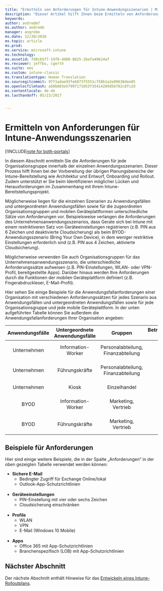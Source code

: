 ```yaml
---
title: "Ermitteln von Anforderungen für Intune-Anwendungsszenarien | Microsoft-Dokumentation"
description: "Dieser Artikel hilft Ihnen beim Ermitteln von Anforderungen für Intune-Szenarien zu Anwendungsfällen und untergeordneten Anwendungsfällen für eine reine Cloudimplementierung von Microsoft Intune."
keywords: 
author: andredm7
ms.author: andredm
manager: angrobe
ms.date: 12/20/2016
ms.topic: article
ms.prod: 
ms.service: microsoft-intune
ms.technology: 
ms.assetid: fd8cb5f7-19f0-4d80-8825-2bafa49624af
ms.reviewer: jeffbu, cgerth
ms.suite: ems
ms.custom: intune-classic
ms.translationtype: Human Translation
ms.sourcegitcommit: 9ff1adae93fe6873f5551cf58b1a2e89638dee85
ms.openlocfilehash: a56b683e57997171053f35414289d5b782c8fc2d
ms.contentlocale: de-de
ms.lasthandoff: 05/23/2017


---
```


# <a name="determine-intune-use-case-scenario-requirements"></a>Ermitteln von Anforderungen für Intune-Anwendungsszenarien

[!INCLUDE[note for both-portals](../includes/note-for-both-portals.md)]

In diesem Abschnitt ermitteln Sie die Anforderungen für jede Organisationsgruppe innerhalb der einzelnen Anwendungsszenarien. Dieser Prozess hilft Ihnen bei der Vorbereitung der übrigen Planungsbereiche der Intune-Bereitstellung wie Architektur und Entwurf, Onboarding und Rollout. Zudem unterstützt er Sie beim Identifizieren möglicher Lücken und Herausforderungen im Zusammenhang mit Ihrem Intune-Bereitstellungsprojekt.

Möglicherweise liegen für die einzelnen Szenarien zu Anwendungsfällen und untergeordneten Anwendungsfällen sowie für die zugeordneten Organisationsgruppen und mobilen Geräteplattformen unterschiedliche Sätze von Anforderungen vor. Beispielsweise verlangen die Anforderungen des Unternehmensanwendungsszenarios, dass Gerate sich bei Intune mit einem restriktiveren Satz von Geräteeinstellungen registrieren (z.B. PIN aus 6 Zeichen und deaktivierte Cloudsicherung) als beim BYOD-Anwendungsszenario (Bring Your Own Device), in dem weniger restriktive Einstellungen erforderlich sind (z.B. PIN aus 4 Zeichen, aktivierte Cloudsicherung).

Möglicherweise verwenden Sie auch Organisationsgruppen für das Unternehmensanwendungsszenario, die unterschiedliche Anforderungssätze aufweisen (z.B. PIN-Einstellungen, WLAN- oder VPN-Profil, bereitgestellte Apps). Darüber hinaus werden Ihre Anforderungen durch die Funktionen der mobilen Geräteplattform definiert (z.B. Fingerabdruckleser, E-Mail-Profil).

Hier sehen Sie einige Beispiele für die Anwendungsfallanforderungen einer Organisation mit verschiedenen Anforderungssätzen für jedes Szenario aus Anwendungsfällen und untergeordneten Anwendungsfällen sowie für jede Organisationsgruppe und jede mobile Geräteplattform. In der unten aufgeführten Tabelle können Sie außerdem die Anwendungsfallanforderungen Ihrer Organisation angeben:

| **Anwendungsfälle** | **Untergeordnete Anwendungsfälle** | **Gruppen** | **Betriebssystemplattformen der Geräte** | **Anforderungen** |
|:---:|:---:|:---:|:---:|:---:|
| Unternehmen | Information-Worker | Personalabteilung, Finanzabteilung | iOS | Sichere E-Mail, Geräteeinstellungen, Profile, Apps |                                                          
| Unternehmen | Führungskräfte | Personalabteilung, Finanzabteilung | iOS | Sichere E-Mail, Geräteeinstellungen, Profile, Apps |                                                         
| Unternehmen | Kiosk | Einzelhandel | Android | Geräteeinstellungen, Profile, Apps |
| BYOD | Information-Worker | Marketing, Vertrieb | iOS | Sichere E-Mail, Geräteeinstellungen, Profile, Apps |                                                         
| BYOD | Führungskräfte | Marketing, Vertrieb | iOS | Sichere E-Mail, Geräteeinstellungen, Profile, Apps |

## <a name="examples-of-requirements"></a>Beispiele für Anforderungen

Hier sind einige weitere Beispiele, die in der Spalte „Anforderungen“ in der oben gezeigten Tabelle verwendet werden können:

- **Sichere E-Mail**
    - Bedingter Zugriff für Exchange Online/lokal
    - Outlook-App-Schutzrichtlinien
<br></br>
- **Geräteeinstellungen**
    - PIN-Einstellung mit vier oder sechs Zeichen
    - Cloudsicherung einschränken
<br></br>
- **Profile**
    - WLAN
    - VPN
    - E-Mail (Windows 10 Mobile)
<br></br>
- **Apps**
    - Office 365 mit App-Schutzrichtlinien
    - Branchenspezifisch (LOB) mit App-Schutzrichtlinien

## <a name="next-section"></a>Nächster Abschnitt

Der nächste Abschnitt enthält Hinweise für das [Entwickeln eines Intune-Rolloutplans](section-4-develop-a-rollout-plan.md).

